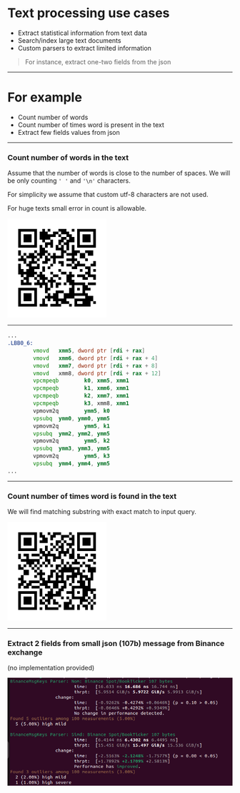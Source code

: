 # Text processing use cases

- Extract statistical information from text data
- Search/index large text documents
- Custom parsers to extract limited information

> For instance, extract one-two fields from the json

---

# For example

- Count number of words
- Count number of times word is present in the text
- Extract few fields values from json

---

### Count number of words in the text

Assume that the number of words is close to the number of spaces.
We will be only counting `' '` and `'\n'` characters.

For simplicity we assume that custom utf-8 characters are not used.

For huge texts small error in count is allowable.

![](img/github-count-words.png)

---

```asm
...
.LBB0_6:
        vmovd   xmm5, dword ptr [rdi + rax]
        vmovd   xmm6, dword ptr [rdi + rax + 4]
        vmovd   xmm7, dword ptr [rdi + rax + 8]
        vmovd   xmm8, dword ptr [rdi + rax + 12]
        vpcmpeqb        k0, xmm5, xmm1
        vpcmpeqb        k1, xmm6, xmm1
        vpcmpeqb        k2, xmm7, xmm1
        vpcmpeqb        k3, xmm8, xmm1
        vpmovm2q        ymm5, k0
        vpsubq  ymm0, ymm0, ymm5
        vpmovm2q        ymm5, k1
        vpsubq  ymm2, ymm2, ymm5
        vpmovm2q        ymm5, k2
        vpsubq  ymm3, ymm3, ymm5
        vpmovm2q        ymm5, k3
        vpsubq  ymm4, ymm4, ymm5
...
```

---

### Count number of times word is found in the text

We will find matching substring with exact match to input query.

![](img/github-count-word.png)

---

### Extract 2 fields from small json (107b) message from Binance exchange 
(no implementation provided)

![](img/parsers_cmp.png)
